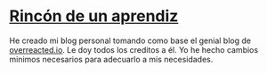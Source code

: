 # [Rincón de un aprendiz](https://dafm.dev/)

He creado mi blog personal tomando como base el genial blog de [overreacted.io](https://overreacted.io/). Le doy todos los creditos a él. Yo he hecho cambios minimos necesarios para adecuarlo a mis necesidades.
